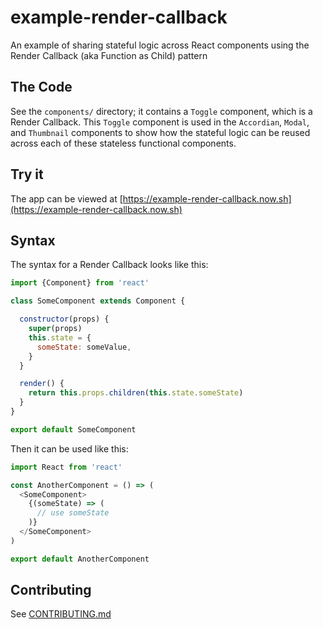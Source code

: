 # example-render-callback

An example of sharing stateful logic across React components using the Render Callback (aka Function as Child) pattern

## The Code

See the `components/` directory; it contains a `Toggle` component, which is a Render Callback. This `Toggle` component is used in the `Accordian`, `Modal`, and `Thumbnail` components to show how the stateful logic can be reused across each of these stateless functional components.

## Try it

The app can be viewed at [https://example-render-callback.now.sh](https://example-render-callback.now.sh)

## Syntax

The syntax for a Render Callback looks like this:

```javascript
import {Component} from 'react'

class SomeComponent extends Component {

  constructor(props) {
    super(props)
    this.state = {
      someState: someValue,
    }
  }

  render() {
    return this.props.children(this.state.someState)
  }
}

export default SomeComponent
``` 

Then it can be used like this:

```javascript
import React from 'react'

const AnotherComponent = () => (
  <SomeComponent>
    {(someState) => (
      // use someState
    )}
  </SomeComponent>
)

export default AnotherComponent
```

## Contributing

See [CONTRIBUTING.md](CONTRIBUTING.md)
